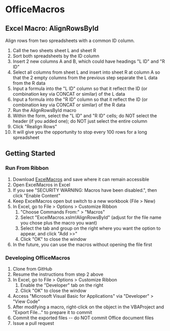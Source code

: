 # OfficeMacros


## Excel Macro: AlignRowsById

Align rows from two spreadsheets with a common ID column.

1. Call the two sheets sheet L and sheet R
1. Sort both spreadsheets by the ID column
1. Insert 2 new columns A and B, which could have headings "L ID" and "R ID"
1. Select all columns from sheet L and insert into sheet R at column A so that the 2 empty columns from the previous step separate the L data from the R data
1. Input a formula into the "L ID" column so that it reflect the ID (or combination key via CONCAT or similar) of the L data
1. Input a formula into the "R ID" column so that it reflect the ID (or combination key via CONCAT or similar) of the R data
1. Run the AlignRowsById macro
1. Within the form, select the "L ID" and "R ID" cells; do NOT select the header (if you added one); do NOT just select the entire column 
1. Click "Realign Rows"
1. It will give you the opportunity to stop every 100 rows for a long spreadsheet


## Getting Started

### Run From Ribbon

1. Download [ExcelMacros](https://raw.githubusercontent.com/brainite/OfficeMacros/master/ExcelMacros.xlsm) and save where it can remain accessible
1. Open ExcelMacros in Excel
1. If you see "SECURITY WARNING: Macros have been disabled.", then click "Enable Content"
1. Keep ExcelMacros open but switch to a new workbook (File > New)
1. In Excel, go to File > Options > Customize Ribbon 
   1. "Choose Commands From:" > "Macros"
   1. Select "ExcelMacros.xslm!AlignRowsById" (adjust for the file name you chose plus the macro you want)
   1. Select the tab and group on the right where you want the option to appear, and click "Add >>"
   1. Click "OK" to close the window
1. In the future, you can use the macros without opening the file first

### Developing OfficeMacros

1. Clone from GitHub
1. Resume the instructions from step 2 above
1. In Excel, go to File > Options > Customize Ribbon 
   1. Enable the "Developer" tab on the right
   1. Click "OK" to close the window
1. Access "Microsoft Visual Basic for Applications" via "Developer" > "View Code"
1. After modifying a macro, right-click on the object in the VBAProject and "Export File..." to prepare it to commit
1. Commit the exported files -- do NOT commit Office document files
1. Issue a pull request
